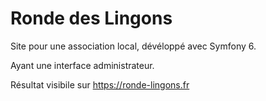 # Ronde des Lingons
Site pour une association local, dévéloppé avec Symfony 6.

Ayant une interface administrateur.

Résultat visibile sur https://ronde-lingons.fr

